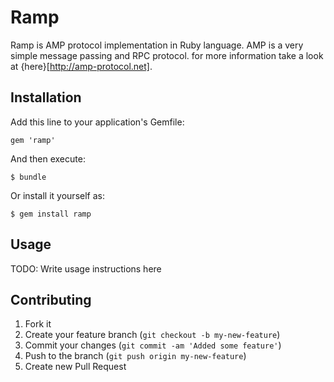 Ramp
=

Ramp is AMP protocol implementation in Ruby language. AMP is a very simple message passing and RPC protocol. for more information take a look at {here}[http://amp-protocol.net].
## Installation

Add this line to your application's Gemfile:

    gem 'ramp'

And then execute:

    $ bundle

Or install it yourself as:

    $ gem install ramp

## Usage

TODO: Write usage instructions here

## Contributing

1. Fork it
2. Create your feature branch (`git checkout -b my-new-feature`)
3. Commit your changes (`git commit -am 'Added some feature'`)
4. Push to the branch (`git push origin my-new-feature`)
5. Create new Pull Request
